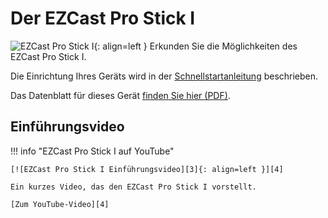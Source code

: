 # Der EZCast Pro Stick I

![EZCast Pro Stick I][1]{: align=left } Erkunden Sie die Möglichkeiten des EZCast Pro Stick I. 

Die Einrichtung Ihres Geräts wird in der [Schnellstartanleitung](quickstart.md) beschrieben. 

Das Datenblatt für dieses Gerät [finden Sie hier (PDF)][2].

  [1]: /assets/img/stick1.png
  [2]: https://download.stueber.de/doc/de/ezcastpro/ezcastpro-stick.brochure.de.pdf

## Einführungsvideo

!!! info "EZCast Pro Stick I auf YouTube"

    [![EZCast Pro Stick I Einführungsvideo][3]{: align=left }][4]
	
	Ein kurzes Video, das den EZCast Pro Stick I vorstellt.
	
	[Zum YouTube-Video][4]

  [3]: /assets/img/stick1.video.png
  [4]: https://youtu.be/BvfaABNX_8I
